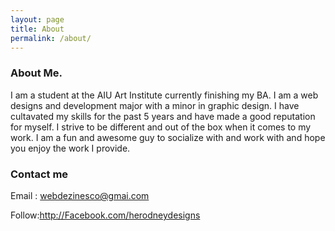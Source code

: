 ```yaml
---
layout: page
title: About
permalink: /about/
---
```


### About Me.

I am a student at the AIU Art Institute currently finishing my BA. I am a web designs and development major with a minor in graphic design. I have cultavated my skills for the past 5 years and have made a good reputation for myself. I strive to be different and out of the box when it comes to my work. I am a fun and awesome guy to socialize with and work with and hope you enjoy the work I provide.

### Contact me

Email : [webdezinesco@gmai.com](mailto:webdezinesco@gmail.com)

Follow:http://Facebook.com/herodneydesigns
